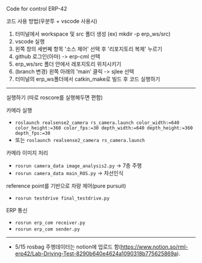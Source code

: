 Code for control ERP-42

코드 사용 방법(우분투 + vscode 사용시)

1. 터미널에서 workspace 및 src 폴더 생성 (ex) mkdir -p erp_ws/src)
2. vscode 실행
3. 왼쪽 창의 세번쩨 항목 '소스 제어' 선택 후 '리포지토리 복제' 누르기
4. github 로그인(아마) -> erp-cml 선택
5. erp_ws/src 폴더 안에서 레포지토리 위치시키기
6. (branch 변경) 왼쪽 아래의 'main' 클릭 -> sjlee 선택
7. 터미널의 erp_ws폴더에서 catkin_make로 빌드 후 코드 실행하기


---
실행하기 (따로 roscore를 실행해두면 편함)

카메라 실행
- `roslaunch realsense2_camera rs_camera.launch color_width:=640 color_height:=360 color_fps:=30 depth_width:=640 depth_height:=360 depth_fps:=30`
- 또는 `roslaunch realsense2_camera rs_camera.launch` 

카메라 이미지 처리
- `rosrun camera_data image_analysis2.py`  -> 7층 주행
- `rosrun camera_data main_ROS.py` -> 차선인식

reference point를 기반으로 차량 제어(pure pursuit)
- `rosrun testdrive final_testdrive.py`

ERP 통신
- `rosrun erp_com receiver.py`
- `rosrun erp_com sender.py`

---
* 5/15 rosbag 주행데이터는 notion에 업로드 함(https://www.notion.so/rml-erp42/Lab-Driving-Test-8290b640e4624a1090318b775625869a).
